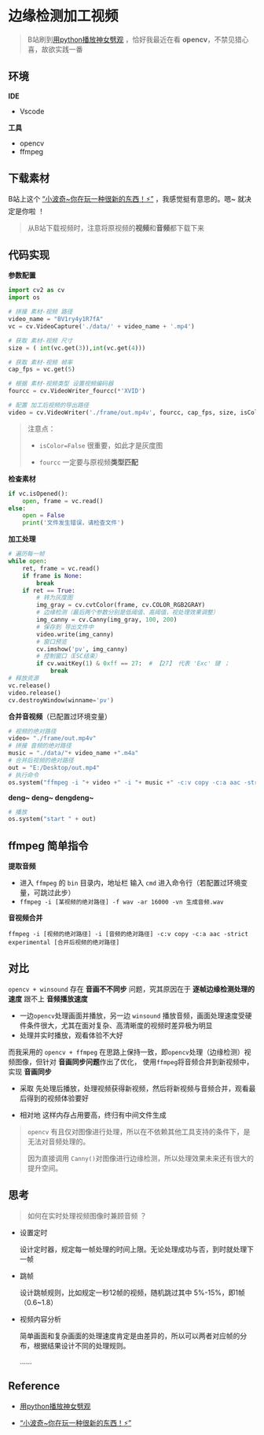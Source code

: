 # 边缘检测加工视频

> B站刷到[用python播放神女劈观](https://www.bilibili.com/video/BV1nq4y1C7pt/) ，恰好我最近在看 **opencv**，不禁见猎心喜，故欲实践一番



## 环境

**IDE**

- Vscode

**工具**

- opencv
- ffmpeg



## 下载素材

B站上这个  [“小波奇~你在玩一种很新的东西！⚡️”](https://www.bilibili.com/video/BV1ry4y1R7fA/) ，我感觉挺有意思的。嗯~ 就决定是你啦 ！

> 从B站下载视频时，注意将原视频的**视频**和**音频**都下载下来



## 代码实现

**参数配置**

```python
import cv2 as cv
import os

# 拼接 素材-视频 路径
video_name = "BV1ry4y1R7fA"
vc = cv.VideoCapture('./data/' + video_name + '.mp4')

# 获取 素材-视频 尺寸
size = ( int(vc.get(3)),int(vc.get(4)))

# 获取 素材-视频 帧率
cap_fps = vc.get(5)

# 根据 素材-视频类型 设置视频编码器 
fourcc = cv.VideoWriter_fourcc(*'XVID')

# 配置 加工后视频的导出路径 
video = cv.VideoWriter('./frame/out.mp4v', fourcc, cap_fps, size, isColor=False)
```

> 注意点：
>
> - `isColor=False` 很重要，如此才是灰度图
>
> - `fourcc` 一定要与原视频**类型匹配**

**检查素材**

```python
if vc.isOpened():
    open, frame = vc.read()
else:
    open = False
    print('文件发生错误，请检查文件')
```

**加工处理**

```python
# 遍历每一帧
while open:
    ret, frame = vc.read()
    if frame is None:
        break
    if ret == True:
        # 转为灰度图
        img_gray = cv.cvtColor(frame, cv.COLOR_RGB2GRAY)
        # 边缘检测（最后两个参数分别是低阈值、高阈值，视处理效果调整）
        img_canny = cv.Canny(img_gray, 100, 200) 
        # 保存到 导出文件中
        video.write(img_canny)
        # 窗口预览
        cv.imshow('pv', img_canny)
        # 控制窗口（ESC结束）
        if cv.waitKey(1) & 0xff == 27:  # 【27】 代表 'Exc' 键 ；
            break
# 释放资源
vc.release()
video.release()
cv.destroyWindow(winname='pv')
```

**合并音视频**（已配置过环境变量）

```python
# 视频的绝对路径
video= "./frame/out.mp4v"
# 拼接 音频的绝对路径
music = "./data/"+ video_name +".m4a"
# 合并后视频的绝对路径
out = "E:/Desktop/out.mp4"
# 执行命令
os.system("ffmpeg -i "+ video +" -i "+ music +" -c:v copy -c:a aac -strict experimental "+ out)
```

**deng~ deng~ dengdeng~**

```python
# 播放
os.system("start " + out)
```





## ffmpeg 简单指令

**提取音频**

* 进入 `ffmpeg` 的 `bin` 目录内，地址栏 输入 `cmd` 进入命令行（若配置过环境变量，可跳过此步）
* `ffmpeg -i [某视频的绝对路径] -f wav -ar 16000 -vn 生成音频.wav`

**音视频合并**

`ffmpeg -i [视频的绝对路径] -i [音频的绝对路径] -c:v copy -c:a aac -strict experimental [合并后视频的绝对路径]`



## 对比

`opencv + winsound` 存在 **音画不不同步** 问题，究其原因在于 **逐帧边缘检测处理的速度** 跟不上 **音频播放速度**

- 一边`opencv`处理画面并播放，另一边 `winsound` 播放音频，画面处理速度受硬件条件很大，尤其在面对复杂、高清晰度的视频时差异极为明显
- 处理并实时播放，观看体验不大好

而我采用的 `opencv + ffmpeg`  在思路上保持一致，即`opencv`处理（边缘检测）视频图像，但针对 **音画同步问题**作出了优化， 使用`ffmpeg`将音频合并到新视频中，实现 **音画同步**

- 采取 先处理后播放，处理视频获得新视频，然后将新视频与音频合并，观看最后得到的视频体验要好

- 相对地 这样内存占用要高，终归有中间文件生成

> `opencv` 有且仅对图像进行处理，所以在不依赖其他工具支持的条件下，是无法对音频处理的。
>
> 因为直接调用 `Canny()`对图像进行边缘检测，所以处理效果未来还有很大的提升空间。
>



## 思考

> 如何在实时处理视频图像时兼顾音频 ？

 - 设置定时

   设计定时器，规定每一帧处理的时间上限。无论处理成功与否，到时就处理下一帧

 - 跳帧

   设计跳帧规则，比如规定一秒12帧的视频，随机跳过其中 5%-15%，即1帧（0.6~1.8）

 - 视频内容分析

   简单画面和复杂画面的处理速度肯定是由差异的，所以可以两者对应帧的分布，根据结果设计不同的处理规则。

   ……



## Reference

-  [用python播放神女劈观](https://www.bilibili.com/video/BV1nq4y1C7pt/) 

- [“小波奇~你在玩一种很新的东西！⚡️”](https://www.bilibili.com/video/BV1ry4y1R7fA/) 